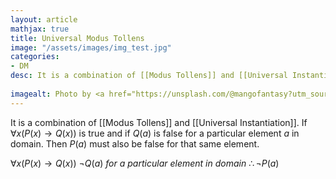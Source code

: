 ```yaml
---
layout: article
mathjax: true
title: Universal Modus Tollens
image: "/assets/images/img_test.jpg"
categories:
- DM
desc: It is a combination of [[Modus Tollens]] and [[Universal Instantiation]].
 
imagealt: Photo by <a href="https://unsplash.com/@mangofantasy?utm_source=unsplash&utm_medium=referral&utm_content=creditCopyText">Tim Johnson</a> on <a href="https://unsplash.com/s/photos/logic?utm_source=unsplash&utm_medium=referral&utm_content=creditCopyText">Unsplash</a>
---
```

It is a combination of [[Modus Tollens]] and [[Universal Instantiation]].
If $\forall x(P(x) \to Q(x))$ is true
and if $Q(a)$ is false for a particular element $a$ in domain.
Then $P(a)$ must also be false for that same element.

$\forall x(P(x) \to Q(x))$
$\neg Q(a)\ for\ a\ particular\ element\ in\ domain$
$\therefore \neg P(a)$